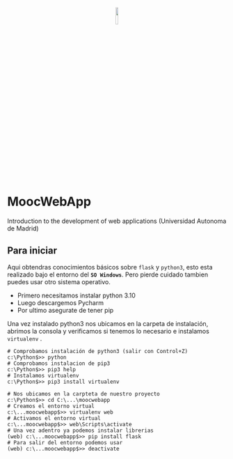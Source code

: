 <h1 align="center" >
    <img src="https://www.edx.org/images/logos/edx-logo-elm.svg" height="10%" width="10%">
</h1>

# MoocWebApp

Introduction to the development of web applications (Universidad Autonoma de Madrid)

## Para iniciar

Aqui obtendras conocimientos básicos sobre `flask` y `python3`, esto esta realizado bajo el entorno del **`SO Windows`**.
Pero pierde cuidado tambien puedes usar otro sistema operativo.

- Primero necesitamos instalar python 3.10
- Luego descargemos Pycharm 
- Por ultimo asegurate de tener pip

Una vez instalado python3 nos ubicamos en la carpeta de instalación, abrimos la consola y verificamos si tenemos lo necesario e instalamos `virtualenv` .

```shell
# Comprobamos instalación de python3 (salir con Control+Z)
c:\Python$>> python
# Comprobamos instalacion de pip3
c:\Python$>> pip3 help
# Instalamos virtualenv
c:\Python$>> pip3 install virtualenv

# Nos ubicamos en la carpteta de nuestro proyecto
c:\Python$>> cd C:\...\moocwebapp
# Creamos el entorno virtual
c:\...moocwebapp$>> virtualenv web
# Activamos el entorno virtual
c:\...moocwebapp$>> web\Scripts\activate
# Una vez adentro ya podemos instalar librerias
(web) c:\...moocwebapp$>> pip install flask
# Para salir del entorno podemos usar
(web) c:\...moocwebapp$>> deactivate
```
